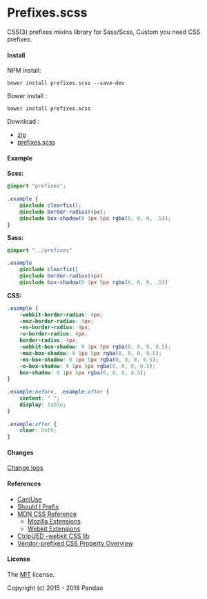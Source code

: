 # Prefixes.scss

CSS(3) prefixes mixins library for Sass/Scss, Custom you need CSS prefixes.

#### Install

NPM install:

    bower install prefixes.scss --save-dev

Bower install :

	bower install prefixes.scss

Download : 

- [zip](https://github.com/pandao/prefixes.scss/archive/master.zip)
- [prefixes.scss](https://raw.githubusercontent.com/pandao/prefixes.scss/master/dist/prefixes.scss)

#### Example

**Scss:**

```scss
@import "prefixes";
    
.example {
    @include clearfix();
    @include border-radius(4px);
    @include box-shadow(0 1px 5px rgba(0, 0, 0, .5));
}
```
    
**Sass:**

```sass
@import "../prefixes"

.example
    @include clearfix()
    @include border-radius(4px)
    @include box-shadow(0 1px 5px rgba(0, 0, 0, .5))
```    

**CSS:**

```css
.example {
    -webkit-border-radius: 4px;
    -moz-border-radius: 4px;
    -ms-border-radius: 4px;
    -o-border-radius: 4px;
    border-radius: 4px;
    -webkit-box-shadow: 0 1px 5px rgba(0, 0, 0, 0.5);
    -moz-box-shadow: 0 1px 5px rgba(0, 0, 0, 0.5);
    -ms-box-shadow: 0 1px 5px rgba(0, 0, 0, 0.5);
    -o-box-shadow: 0 1px 5px rgba(0, 0, 0, 0.5);
    box-shadow: 0 1px 5px rgba(0, 0, 0, 0.5); 
}
    
.example:before, .example:after {
    content: " ";
    display: table; 
}
    
.example:after {
    clear: both; 
}
```
    
#### Changes

[Change logs](https://github.com/pandao/prefixes.scss/blob/master/CHANGE.md)

#### References

- [CanIUse](http://caniuse.com/ "CanIUse")
- [Should I Prefix](http://shouldiprefix.com/ "Should I Prefix")
- [MDN CSS Reference](https://developer.mozilla.org/en-US/docs/Web/CSS/Reference "MDN CSS Reference")
    - [Mozilla Extensions](https://developer.mozilla.org/en-US/docs/Web/CSS/Reference/Mozilla_Extensions "Mozilla Extensions")
    - [Webkit Extensions](https://developer.mozilla.org/en-US/docs/Web/CSS/Reference/Webkit_Extensions "Webkit Extensions")
- [CtripUED -webkit CSS lib](http://ued.ctrip.com/webkitcss/index.html "CtripUED -webkit CSS lib")
- [Vendor-prefixed CSS Property Overview](http://peter.sh/experiments/vendor-prefixed-css-property-overview/ "Vendor-prefixed CSS Property Overview")

#### License

The [MIT](https://github.com/pandao/prefixes.scss/blob/master/LICENSE) license.

Copyright (c) 2015 - 2018 Pandao
